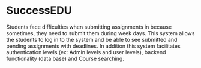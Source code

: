 # SuccessEDU

Students face difficulties when submitting assignments in because sometimes, they need to submit them during week days. This system allows the students to log in to the system and be able to see submitted and pending assignments with deadlines. In addition this system facilitates authentication levels (ex: Admin levels and user levels), backend functionality (data base) and Course searching.


